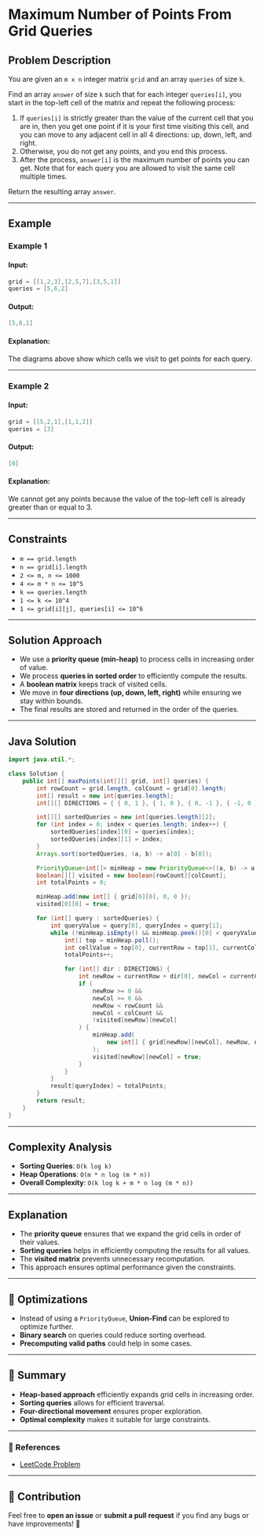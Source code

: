 # Maximum Number of Points From Grid Queries

## Problem Description
You are given an `m x n` integer matrix `grid` and an array `queries` of size `k`.

Find an array `answer` of size `k` such that for each integer `queries[i]`, you start in the top-left cell of the matrix and repeat the following process:

1. If `queries[i]` is strictly greater than the value of the current cell that you are in, then you get one point if it is your first time visiting this cell, and you can move to any adjacent cell in all 4 directions: up, down, left, and right.
2. Otherwise, you do not get any points, and you end this process.
3. After the process, `answer[i]` is the maximum number of points you can get. Note that for each query you are allowed to visit the same cell multiple times.

Return the resulting array `answer`.

---

## Example

### Example 1
#### Input:
```java
grid = [[1,2,3],[2,5,7],[3,5,1]]
queries = [5,6,2]
```
#### Output:
```java
[5,8,1]
```
#### Explanation:
The diagrams above show which cells we visit to get points for each query.

---

### Example 2
#### Input:
```java
grid = [[5,2,1],[1,1,2]]
queries = [3]
```
#### Output:
```java
[0]
```
#### Explanation:
We cannot get any points because the value of the top-left cell is already greater than or equal to 3.

---

## Constraints
- `m == grid.length`
- `n == grid[i].length`
- `2 <= m, n <= 1000`
- `4 <= m * n <= 10^5`
- `k == queries.length`
- `1 <= k <= 10^4`
- `1 <= grid[i][j], queries[i] <= 10^6`

---

## Solution Approach
- We use a **priority queue (min-heap)** to process cells in increasing order of value.
- We process **queries in sorted order** to efficiently compute the results.
- A **boolean matrix** keeps track of visited cells.
- We move in **four directions (up, down, left, right)** while ensuring we stay within bounds.
- The final results are stored and returned in the order of the queries.

---

## Java Solution

```java
import java.util.*;

class Solution {
    public int[] maxPoints(int[][] grid, int[] queries) {
        int rowCount = grid.length, colCount = grid[0].length;
        int[] result = new int[queries.length];
        int[][] DIRECTIONS = { { 0, 1 }, { 1, 0 }, { 0, -1 }, { -1, 0 } };

        int[][] sortedQueries = new int[queries.length][2];
        for (int index = 0; index < queries.length; index++) {
            sortedQueries[index][0] = queries[index];
            sortedQueries[index][1] = index;
        }
        Arrays.sort(sortedQueries, (a, b) -> a[0] - b[0]);

        PriorityQueue<int[]> minHeap = new PriorityQueue<>((a, b) -> a[0] - b[0]);
        boolean[][] visited = new boolean[rowCount][colCount];
        int totalPoints = 0;

        minHeap.add(new int[] { grid[0][0], 0, 0 });
        visited[0][0] = true;

        for (int[] query : sortedQueries) {
            int queryValue = query[0], queryIndex = query[1];
            while (!minHeap.isEmpty() && minHeap.peek()[0] < queryValue) {
                int[] top = minHeap.poll();
                int cellValue = top[0], currentRow = top[1], currentCol = top[2];
                totalPoints++;

                for (int[] dir : DIRECTIONS) {
                    int newRow = currentRow + dir[0], newCol = currentCol + dir[1];
                    if (
                        newRow >= 0 &&
                        newCol >= 0 &&
                        newRow < rowCount &&
                        newCol < colCount &&
                        !visited[newRow][newCol]
                    ) {
                        minHeap.add(
                            new int[] { grid[newRow][newCol], newRow, newCol }
                        );
                        visited[newRow][newCol] = true;
                    }
                }
            }
            result[queryIndex] = totalPoints;
        }
        return result;
    }
}
```

---

## Complexity Analysis
- **Sorting Queries**: `O(k log k)`
- **Heap Operations**: `O(m * n log (m * n))`
- **Overall Complexity**: `O(k log k + m * n log (m * n))`

---

## Explanation
- The **priority queue** ensures that we expand the grid cells in order of their values.
- **Sorting queries** helps in efficiently computing the results for all values.
- The **visited matrix** prevents unnecessary recomputation.
- This approach ensures optimal performance given the constraints.

---

## 🚀 Optimizations
- Instead of using a `PriorityQueue`, **Union-Find** can be explored to optimize further.
- **Binary search** on queries could reduce sorting overhead.
- **Precomputing valid paths** could help in some cases.

---

## 🌟 Summary
- **Heap-based approach** efficiently expands grid cells in increasing order.
- **Sorting queries** allows for efficient traversal.
- **Four-directional movement** ensures proper exploration.
- **Optimal complexity** makes it suitable for large constraints.

---

### 🔗 References
- [LeetCode Problem](https://leetcode.com/problems/maximum-number-of-points-from-grid-queries/)

---

## 📌 Contribution
Feel free to **open an issue** or **submit a pull request** if you find any bugs or have improvements! 🚀

